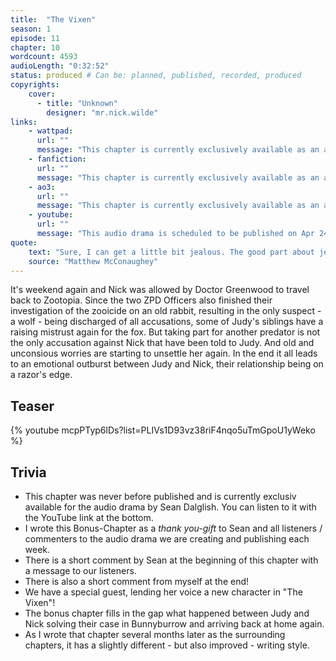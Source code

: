 ```yaml
---
title:  "The Vixen"
season: 1
episode: 11
chapter: 10
wordcount: 4593
audioLength: "0:32:52"
status: produced # Can be: planned, published, recorded, produced
copyrights:
    cover:
      - title: "Unknown"
        designer: "mr.nick.wilde"
links:
    - wattpad:
      url: ""
      message: "This chapter is currently exclusively available as an audio drama!"
    - fanfiction:
      url: ""
      message: "This chapter is currently exclusively available as an audio drama!"
    - ao3:
      url: ""
      message: "This chapter is currently exclusively available as an audio drama!"
    - youtube:
      url: ""
      message: "This audio drama is scheduled to be published on Apr 24, 2017!"
quote:
    text: "Sure, I can get a little bit jealous. The good part about jealousy is that it comes from passion. It’s also the dangerous part and it’s an ugly emotion that hurts."
    source: "Matthew McConaughey"
---
```

It's weekend again and Nick was allowed by Doctor Greenwood to travel back to Zootopia. Since the two ZPD Officers also finished their investigation of the zooicide on an old rabbit, resulting in the only suspect - a wolf - being discharged of all accusations, some of Judy's siblings have a raising mistrust again for the fox. But taking part for another predator is not the only accusation against Nick that have been told to Judy. And old and unconsious worries are starting to unsettle her again. In the end it all leads to an emotional outburst between Judy and Nick, their relationship being on a razor's edge.

## Teaser

{% youtube mcpPTyp6lDs?list=PLIVs1D93vz38riF4nqo5uTmGpoU1yWeko %}

## Trivia
- This chapter was never before published and is currently exclusiv available for the audio drama by Sean Dalglish. You can listen to it with the YouTube link at the bottom.
- I wrote this Bonus-Chapter as a _thank you-gift_ to Sean and all listeners / commenters to the audio drama we are creating and publishing each week.
- There is a short comment by Sean at the beginning of this chapter with a message to our listeners.
- There is also a short comment from myself at the end!
- We have a special guest, lending her voice a new character in "The Vixen"!
- The bonus chapter fills in the gap what happened between Judy and Nick solving their case in Bunnyburrow and arriving back at home again.
- As I wrote that chapter several months later as the surrounding chapters, it has a slightly different - but also improved - writing style.